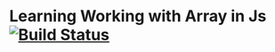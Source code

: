 # Learning Working with Array in Js [![Build Status](https://travis-ci.org/mwangaben/arrayLessons.svg?branch=master)](https://travis-ci.org/mwangaben/arrayLessons)